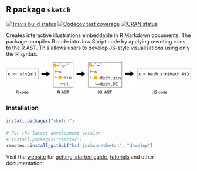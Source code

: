 
## R package `sketch`

<!-- badges: start -->

[![Travis build
status](https://travis-ci.org/kcf-jackson/sketch.svg?branch=master)](https://travis-ci.org/kcf-jackson/sketch)
[![Codecov test
coverage](https://codecov.io/gh/kcf-jackson/sketch/branch/master/graph/badge.svg)](https://codecov.io/gh/kcf-jackson/sketch?branch=master)
[![CRAN
status](https://www.r-pkg.org/badges/version/sketch)](https://CRAN.R-project.org/package=sketch)
<!-- badges: end -->

Creates interactive illustrations embeddable in R Markdown documents.
The package compiles R code into JavaScript code by applying rewriting
rules to the R AST. This allows users to develop JS-style visualisations
using only the R syntax.

![](./man/figures/ast_transform.png)

### Installation

``` r
install.packages("sketch")

# For the latest development version
# install.packages("remotes")
remotes::install_github("kcf-jackson/sketch", "develop")
```

Visit the [website](https://kcf-jackson.github.io/sketch-website/) for
[getting-started
guide](https://kcf-jackson.github.io/sketch-website/docs/),
[tutorials](https://kcf-jackson.github.io/sketch-website/tutorial/) and
other documentation\!
